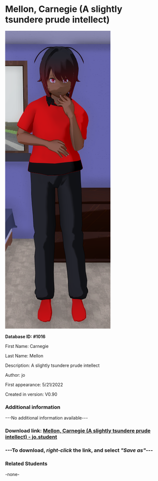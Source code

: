 # Mellon, Carnegie (A slightly tsundere prude intellect)

<img src="../../Files/Images/Mellon, Carnegie (A slightly tsundere prude intellect).png" title="Mellon, Carnegie (A slightly tsundere prude intellect) - jo">

**Database ID: #1016**

First Name: Carnegie

Last Name: Mellon

Description: A slightly tsundere prude intellect

Author: jo

First appearance: 5/21/2022

Created in version: V0.90

### Additional information

---No additional information available---

### Download link: <a href="https://raw.githubusercontent.com/Arbiter1223/Daigaku-Gurashi-Custom-Students/master/Files/Student%20Files/Mellon%2C%20Carnegie%20(A%20slightly%20tsundere%20prude%20intellect)%20-%20jo.student">Mellon, Carnegie (A slightly tsundere prude intellect) - jo.student</a>

### ---**To download, _right-click_ the link, and select _"Save as"_**---

### Related Students

-none-
